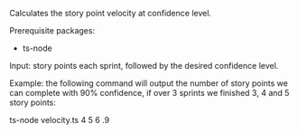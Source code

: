 Calculates the story point velocity at confidence level.

Prerequisite packages:

- ts-node

Input: story points each sprint, followed by the desired confidence level.

Example: the following command will output the number of story points we can complete with 90% confidence, if over 3 sprints we finished 3, 4 and 5 story points:

ts-node velocity.ts 4 5 6 .9

